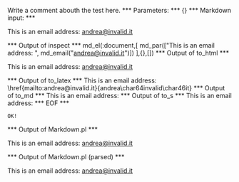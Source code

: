 Write a comment abouth the test here.
*** Parameters: ***
{}
*** Markdown input: ***


This is an email address: <andrea@invalid.it>
	
*** Output of inspect ***
md_el(:document,[
	md_par(["This is an email address: ", md_email("andrea@invalid.it")])
],{},[])
*** Output of to_html ***
<p>This is an email address: <a href='mailto:andrea@invalid.it'>&#097;&#110;&#100;&#114;&#101;&#097;&#064;&#105;&#110;&#118;&#097;&#108;&#105;&#100;&#046;&#105;&#116;</a></p>
*** Output of to_latex ***
This is an email address: \href{mailto:andrea@invalid.it}{andrea\char64invalid\char46it}
*** Output of to_md ***
This is an email address:
*** Output of to_s ***
This is an email address:
*** EOF ***



	OK!



*** Output of Markdown.pl ***
<p>This is an email address: <a href="&#109;&#97;&#x69;&#108;&#116;&#x6F;:&#97;&#110;&#x64;&#114;&#101;&#x61;&#64;&#x69;&#x6E;&#118;&#x61;&#108;&#x69;&#x64;&#x2E;&#x69;&#116;">&#97;&#110;&#x64;&#114;&#101;&#x61;&#64;&#x69;&#x6E;&#118;&#x61;&#108;&#x69;&#x64;&#x2E;&#x69;&#116;</a></p>

*** Output of Markdown.pl (parsed) ***
<div
    ><p>This is an email address: <a href='&amp;#109;&amp;#97;&amp;#x69;&amp;#108;&amp;#116;&amp;#x6F;:&amp;#97;&amp;#110;&amp;#x64;&amp;#114;&amp;#101;&amp;#x61;&amp;#64;&amp;#x69;&amp;#x6E;&amp;#118;&amp;#x61;&amp;#108;&amp;#x69;&amp;#x64;&amp;#x2E;&amp;#x69;&amp;#116;'>&#97;&#110;&#x64;&#114;&#101;&#x61;&#64;&#x69;&#x6E;&#118;&#x61;&#108;&#x69;&#x64;&#x2E;&#x69;&#116;</a
    ></p
  ></div
>